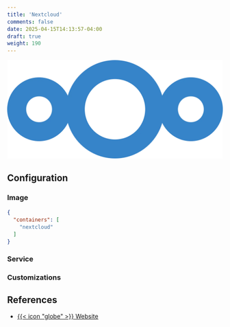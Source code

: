 ```yaml
---
title: 'Nextcloud'
comments: false
date: 2025-04-15T14:13:57-04:00
draft: true
weight: 190
---
```

![Nextcloud](./nextcloud.webp)

## Configuration

### Image

```json {filename=".config/my-server-build"}
{
  "containers": [
    "nextcloud"
  ]
}
```

### Service

### Customizations

## References

- [{{< icon "globe" >}} Website](https://nextcloud.com/)
